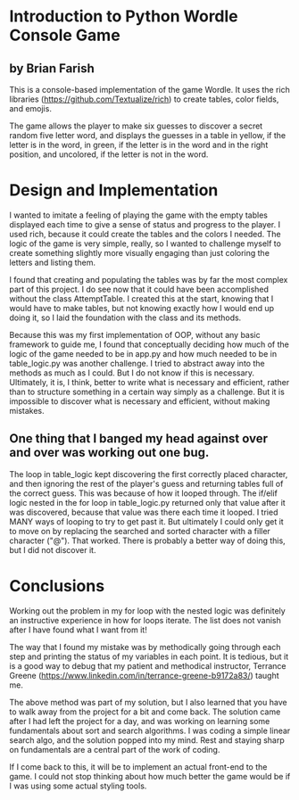 # Introduction to Python Wordle Console Game
## by Brian Farish

This is a console-based implementation of the game Wordle. It uses the rich libraries (https://github.com/Textualize/rich) to create tables, color fields, and emojis. 

The game allows the player to make six guesses to discover a secret random five letter word, and displays the guesses in a table in yellow, if the letter is in the word, in green, if the letter is in the word and in the right position, and uncolored, if the letter is not in the word.  

# Design and Implementation

I wanted to imitate a feeling of playing the game with the empty tables displayed each time to give a sense of status and progress to the player. I used rich, because it could create the tables and the colors I needed. The logic of the game is very simple, really, so I wanted to challenge myself to create something slightly more visually engaging than just coloring the letters and listing them.

I found that creating and populating the tables was by far the most complex part of this project. I do see now that it could have been accomplished without the class AttemptTable. I created this at the start, knowing that I would have to make tables, but not knowing exactly how I would end up doing it, so I laid the foundation with the class and its methods. 

Because this was my first implementation of OOP, without any basic framework to guide me, I found that conceptually deciding how much of the logic of the game needed to be in app.py and how much needed to be in table_logic.py was another challenge. I tried to abstract away into the methods as much as I could. But I do not know if this is necessary. Ultimately, it is, I think, better to write what is necessary and efficient, rather than to structure something in a certain way simply as a challenge. But it is impossible to discover what is necessary and efficient, without making mistakes.

## One thing that I banged my head against over and over was working out one bug. 
The loop in table_logic kept discovering the first correctly placed character, and then ignoring the rest of the player's guess and returning tables full of the correct guess. This was because of how it looped through.    The if/elif logic nested in the for loop in table_logic.py returned only that value after it was discovered, because that value was there each time it looped. I tried MANY ways of looping to try to get past it. But ultimately I could only get it to move on by replacing the searched and sorted character with a filler character ("@"). That worked. There is probably a better way of doing this, but I did not discover it. 

# Conclusions

Working out the problem in my for loop with the nested logic was definitely an instructive experience in how for loops iterate. The list does not vanish after I have found what I want from it!

The way that I found my mistake was by methodically going through each step and printing the status of my variables in each point. It is tedious, but it is a good way to debug that my patient and methodical instructor, Terrance Greene (https://www.linkedin.com/in/terrance-greene-b9172a83/) taught me.

The above method was part of my solution, but I also learned that you have to walk away from the project for a bit and come back. The solution came after I had left the project for a day, and was working on learning some fundamentals about sort and search algorithms. I was coding a simple linear search algo, and the solution popped into my mind. Rest and staying sharp on fundamentals are a central part of the work of coding.

If I come back to this, it will be to implement an actual front-end to the game. I could not stop thinking about how much better the game would be if I was using some actual styling tools.
